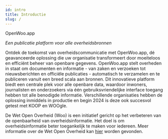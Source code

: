 ```yaml
---
id: intro
title: Introductie
slug: /
---
```


OpenWoo.app

*_Een publicatie platform voor alle overheidsbronnen_*

Ontdek de toekomst van overheidscommunicatie met OpenWoo.app, dé geavanceerde oplossing die uw organisatie transformeert door moeiteloos en efficiënt beheer van openbare gegevens. OpenWoo.app stelt overheden in staat om documenten en informatie - van zaken en verzoeken tot nieuwsberichten en officiële publicaties - automatisch te verzamelen en te publiceren vanuit een breed scala aan bronnen. Dit innovatieve platform biedt een centrale plek voor alle openbare data, waardoor inwoners, journalisten en onderzoekers via één gebruiksvriendelijke interface toegang hebben tot alle benodigde informatie. Verschillende organisaties hebben de oplossing inmiddels in productie en begin 2024 is deze ook succesvol getest met KOOP en WOOgle.

De Wet Open Overheid (Woo) is een initiatief gericht op het verbeteren van de openbaarheid van overheidsinformatie. Het doel is om overheidsinformatie beter toegankelijk te maken voor iedereen. Meer informatie over de Wet Open Overheid kan [hier](https://www.open-overheid.nl/onderwerpen/actieve-openbaarmaking) worden gevonden.
